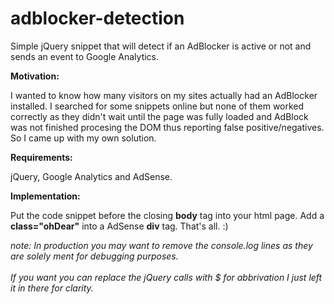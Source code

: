 # adblocker-detection

Simple jQuery snippet that will detect if an AdBlocker is active or not and sends an event to Google Analytics.

<b>Motivation:</b>

I wanted to know how many visitors on my sites actually had an AdBlocker installed. I searched for some snippets online but none of them worked correctly as they didn't wait until the page was fully loaded and AdBlock was not finished procesing the DOM thus reporting false positive/negatives. So I came up with my own solution.

<b>Requirements:</b>

jQuery, Google Analytics and AdSense.

<b>Implementation:</b>

Put the code snippet before the closing <b>body</b> tag into your html page.
Add a <b>class="ohDear"</b> into a AdSense <b>div</b> tag. That's all. :)

<i>note: In production you may want to remove the console.log lines as they are solely ment for debugging purposes.<br /><br />
If you want you can replace the jQuery calls with $ for abbrivation I just left it in there for clarity.</i>
